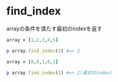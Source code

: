 # find_index

arrayの条件を満たす最初のindexを返す

```ruby
array = [1,2,3,4,5]

p array.find_index(3) #=> 2

array = [0,0,1,0,1]

p array.find_index(1) #=> 2(最初のindex)
```
